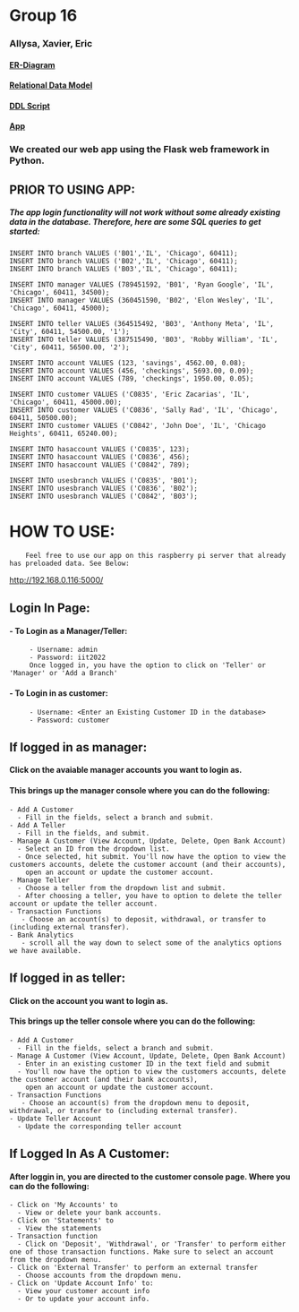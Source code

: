 # Group 16
### Allysa, Xavier, Eric

#### [ER-Diagram](https://github.com/IITTeaching/cs425-f22-group-16/blob/30eee1f99cd71f7d8c14084af92f617b34d6b3c9/ER-Diagram)

#### [Relational Data Model](https://github.com/IITTeaching/cs425-f22-group-16/blob/5b94079072f04ed48ae7a360377b9e095324c9e5/Relational%20Data%20Model&DDL_Script/RDM.drawio.pdf)

#### [DDL Script](https://github.com/IITTeaching/cs425-f22-group-16/blob/5b94079072f04ed48ae7a360377b9e095324c9e5/Relational%20Data%20Model&DDL_Script/Script-3.sql)

#### [App](https://github.com/IITTeaching/cs425-f22-group-16/tree/master/App)

### We created our web app using the Flask web framework in Python.

## PRIOR TO USING APP:
##### The app login functionality will not work without some already existing data in the database. Therefore, here are some SQL queries to get started:
    
    INSERT INTO branch VALUES ('B01','IL', 'Chicago', 60411);
    INSERT INTO branch VALUES ('B02','IL', 'Chicago', 60411);
    INSERT INTO branch VALUES ('B03','IL', 'Chicago', 60411);
    
    INSERT INTO manager VALUES (789451592, 'B01', 'Ryan Google', 'IL', 'Chicago', 60411, 34500);
    INSERT INTO manager VALUES (360451590, 'B02', 'Elon Wesley', 'IL', 'Chicago', 60411, 45000);
    
    INSERT INTO teller VALUES (364515492, 'B03', 'Anthony Meta', 'IL', 'City', 60411, 54500.00, '1');
    INSERT INTO teller VALUES (387515490, 'B03', 'Robby William', 'IL', 'City', 60411, 56500.00, '2');
    
    INSERT INTO account VALUES (123, 'savings', 4562.00, 0.08);
    INSERT INTO account VALUES (456, 'checkings', 5693.00, 0.09);
    INSERT INTO account VALUES (789, 'checkings', 1950.00, 0.05);
    
    INSERT INTO customer VALUES ('C0835', 'Eric Zacarias', 'IL', 'Chicago', 60411, 45000.00);
    INSERT INTO customer VALUES ('C0836', 'Sally Rad', 'IL', 'Chicago', 60411, 50500.00);
    INSERT INTO customer VALUES ('C0842', 'John Doe', 'IL', 'Chicago Heights', 60411, 65240.00);
    
    INSERT INTO hasaccount VALUES ('C0835', 123);
    INSERT INTO hasaccount VALUES ('C0836', 456);
    INSERT INTO hasaccount VALUES ('C0842', 789);
    
    INSERT INTO usesbranch VALUES ('C0835', 'B01');
    INSERT INTO usesbranch VALUES ('C0836', 'B02');
    INSERT INTO usesbranch VALUES ('C0842', 'B03');
    
# HOW TO USE: 
        Feel free to use our app on this raspberry pi server that already has preloaded data. See Below: 
   http://192.168.0.116:5000/
## Login In Page:
  #### - To Login as a Manager/Teller: 
         - Username: admin
         - Password: iit2022
         Once logged in, you have the option to click on 'Teller' or 'Manager' or 'Add a Branch'
  #### - To Login in as customer:
         - Username: <Enter an Existing Customer ID in the database>
         - Password: customer
## If logged in as manager:
  #### Click on the avaiable manager accounts you want to login as.
  #### This brings up the manager console where you can do the following:
    - Add A Customer
      - Fill in the fields, select a branch and submit.
    - Add A Teller
      - Fill in the fields, and submit.
    - Manage A Customer (View Account, Update, Delete, Open Bank Account)
      - Select an ID from the dropdown list.
      - Once selected, hit submit. You'll now have the option to view the customers accounts, delete the customer account (and their accounts),
        open an account or update the customer account.
    - Manage Teller
      - Choose a teller from the dropdown list and submit.
      - After choosing a teller, you have to option to delete the teller account or update the teller account.
    - Transaction Functions
       - Choose an account(s) to deposit, withdrawal, or transfer to (including external transfer).
    - Bank Analytics
       - scroll all the way down to select some of the analytics options we have available.

## If logged in as teller:
  #### Click on the account you want to login as.
  #### This brings up the teller console where you can do the following:
    - Add A Customer
      - Fill in the fields, select a branch and submit.
    - Manage A Customer (View Account, Update, Delete, Open Bank Account)
      - Enter in an existing customer ID in the text field and submit
      - You'll now have the option to view the customers accounts, delete the customer account (and their bank accounts),
        open an account or update the customer account.
    - Transaction Functions
       - Choose an account(s) from the dropdown menu to deposit, withdrawal, or transfer to (including external transfer).
    - Update Teller Account
      - Update the corresponding teller account
 
## If Logged In As A Customer:
  #### After loggin in, you are directed to the customer console page. Where you can do the following:
    - Click on 'My Accounts' to
      - View or delete your bank accounts.
    - Click on 'Statements' to
      - View the statements
    - Transaction function
      - Click on 'Deposit', 'Withdrawal', or 'Transfer' to perform either one of those transaction functions. Make sure to select an account from the dropdown menu.
    - Click on 'External Transfer' to perform an external transfer
      - Choose accounts from the dropdown menu.
    - Click on 'Update Account Info' to:
      - View your customer account info
      - Or to update your account info.
      
